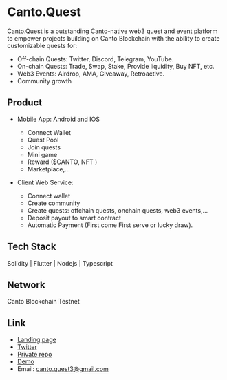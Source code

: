 # Canto.Quest
Canto.Quest is a outstanding Canto-native web3 quest and event platform to empower projects building on Canto Blockchain with the ability to create customizable quests for: 
- Off-chain Quests: Twitter, Discord, Telegram, YouTube.
- On-chain Quests: Trade, Swap, Stake, Provide liquidity, Buy NFT, etc.
- Web3 Events: Airdrop, AMA, Giveaway, Retroactive.
- Community growth

## Product


- Mobile App: Android and IOS
  -  Connect Wallet
  -  Quest Pool
  -  Join quests
  -  Mini game
  -  Reward ($CANTO, NFT )
  -  Marketplace,...

- Client Web Service:
  - Connect wallet
  - Create community
  - Create quests: offchain quests, onchain quests, web3 events,...
  - Deposit payout to smart contract
  - Automatic Payment (First come First serve or lucky draw).

## Tech Stack
Solidity | Flutter | Nodejs | Typescript

## Network
Canto Blockchain Testnet

## Link
- [Landing page](https://canto.quest/)
- [Twitter](https://twitter.com/cantoquest)
- [Private repo](https://github.com/canto-quest)
- [Demo](https://www.youtube.com/watch?v=atI9_ddNuqs)
- Email: canto.quest3@gmail.com
